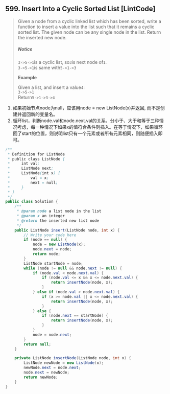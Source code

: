 ## 599. Insert Into a Cyclic Sorted List \[LintCode\]

> Given a node from a cyclic linked list which has been sorted, write a function to insert a value into the list such that it remains a cyclic sorted list. The given node can be any single node in the list. Return the inserted new node.
>
> ##### Notice
>
> `3->5->1`is a cyclic list, so`3`is next node of`1`.  
> `3->5->1`is same with`5->1->3`
>
> **Example**
>
> Given a list, and insert a value`4`:  
> `3->5->1`  
> Return`5->1->3->4`

1. 如果初始节点node为null，应该用node = new ListNode\(x\)并返回, 而不是创建并返回新的变量名。
2. 循环list，判断node.val和node.next.val的关系，分小于、大于和等于三种情况考虑，每一种情况下如果x的值符合条件则插入。在等于情况下，如果循环回了start的位置，则说明list只有一个元素或者所有元素相同，则随便插入即可。

```java
/**
 * Definition for ListNode
 * public class ListNode {
 *     int val;
 *     ListNode next;
 *     ListNode(int x) {
 *         val = x;
 *         next = null;
 *     }
 * }
 */
public class Solution {
    /**
     * @param node a list node in the list
     * @param x an integer
     * @return the inserted new list node
     */
    public ListNode insert(ListNode node, int x) {
        // Write your code here
        if (node == null) {
            node = new ListNode(x);
            node.next = node;
            return node;
        }
        ListNode startNode = node;
        while (node != null && node.next != null) {
            if (node.val < node.next.val) {
                if (node.val <= x && x <= node.next.val) {
                    return insertNode(node, x);
                }    
            } else if (node.val > node.next.val) {
                if (x >= node.val || x <= node.next.val) {
                    return insertNode(node, x);
                }
            } else {
                if (node.next == startNode) {
                    return insertNode(node, x);
                }
            }
            node = node.next;
        }
        return null;
    }

    private ListNode insertNode(ListNode node, int x) {
        ListNode newNode = new ListNode(x);
        newNode.next = node.next;
        node.next = newNode;
        return newNode;
    }
}
```



